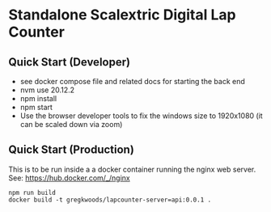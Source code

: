 # Standalone Scalextric Digital Lap Counter

## Quick Start (Developer)

* see docker compose file and related docs for starting the back end
* nvm use 20.12.2
* npm install
* npm start
* Use the browser developer tools to fix the windows size to 1920x1080 (it can be scaled down via zoom)

## Quick Start (Production)

This is to be run inside a a docker container running the nginx web server.
See: https://hub.docker.com/_/nginx
```
npm run build
docker build -t gregkwoods/lapcounter-server=api:0.0.1 .

```
